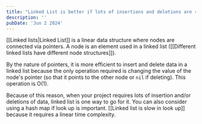```yaml
---
title: "Linked List is better if lots of insertions and deletions are required"
description: ''
pubDate: 'Jun 2 2024'
---
```


[[Linked lists|Linked List]] is a linear data structure where nodes are connected via pointers. A node is an element used in a linked list ([[Different linked lists have different node structures]]).

By the nature of pointers, it is more efficient to insert and delete data in a linked list because the only operation required is changing the value of the node's pointer (so that it points to the other node or `nil` if deleting). This operation is O(1).

Because of this reason, when your project requires lots of insertion and/or deletions of data, linked list is one way to go for it. You can also consider using a hash map if look up is important. [[Linked list is slow in look up]] because it requires a linear time complexity.